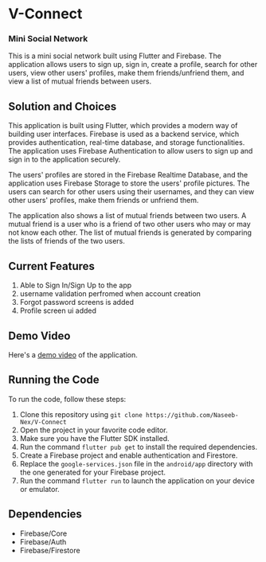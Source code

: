 # V-Connect

### Mini Social Network
This is a mini social network built using Flutter and Firebase. The application allows users to sign up, sign in, create a profile, search for other users, view other users' profiles, make them friends/unfriend them, and view a list of mutual friends between users.

## Solution and Choices

This application is built using Flutter, which provides a modern way of building user interfaces. Firebase is used as a backend service, which provides authentication, real-time database, and storage functionalities. The application uses Firebase Authentication to allow users to sign up and sign in to the application securely. 

The users' profiles are stored in the Firebase Realtime Database, and the application uses Firebase Storage to store the users' profile pictures. The users can search for other users using their usernames, and they can view other users' profiles, make them friends or unfriend them. 

The application also shows a list of mutual friends between two users. A mutual friend is a user who is a friend of two other users who may or may not know each other. The list of mutual friends is generated by comparing the lists of friends of the two users.

## Current Features

1. Able to Sign In/Sign Up to the app
2. username validation perfromed when account creation
3. Forgot password screens is added
4. Profile screen ui added


## Demo Video

Here's a [demo video](https://drive.google.com/file/d/1SygRQD7-kfcFb37-1lNAUfFrfQ_4P5TU/view?usp=share_link) of the application.

## Running the Code

To run the code, follow these steps:

1. Clone this repository using `git clone https://github.com/Naseeb-Nex/V-Connect`
2. Open the project in your favorite code editor.
3. Make sure you have the Flutter SDK installed.
4. Run the command `flutter pub get` to install the required dependencies.
5. Create a Firebase project and enable authentication and Firestore.
6. Replace the `google-services.json` file in the `android/app` directory with the one generated for your Firebase project.
7. Run the command `flutter run` to launch the application on your device or emulator.

## Dependencies

- Firebase/Core
- Firebase/Auth
- Firebase/Firestore
